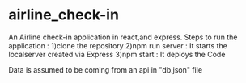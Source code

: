 # airline_check-in
An Airline check-in application in react,and express.
Steps to run the application :
1)clone the repository
2)npm run server : It starts the localserver created via Express
3)npm start : It deploys the Code

Data is assumed to be coming from an api in "db.json" file
